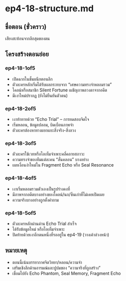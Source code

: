 # ep4-18-structure.md

## ชื่อตอน (ชั่วคราว)
เสียงสะท้อนจากลึกสุดของตน

## โครงสร้างตอนย่อย

### ep4-18-1of5
- เปิดฉากในชั้นผนึกตอนลึก
- ตัวละครหลักเริ่มได้รับผลกระทบจาก “เศษความทรงจำหลอมรวม”
- ไคลน์หรือสมาชิก Silent Fortune เผชิญภาพลวงตาจากอดีต
- มีเงาใหม่ปรากฏ (ยังไม่ยืนยันตัวตน)

### ep4-18-2of5
- เงาท้าทายด้วย “Echo Trial” – การทดสอบจิตใจ
- เริ่มหลอน, ข้อมูลปลอม, บิดเบือนภาพจำ
- ตัวละครต้องหาทางแยกแยะสิ่งจริง-สิ่งลวง

### ep4-18-3of5
- ตัวละครใช้เวทหรือไอเท็มจำเพาะคลี่คลายสภาวะ
- ความทรงจำของทีมแต่ละคน “สั่นคลอน” บางอย่าง
- เผยเงื่อนงำใหม่ใน Fragment Echo หรือ Seal Resonance

### ep4-18-4of5
- เงาเริ่มหลอมรวมตัวเองเป็นรูปร่างคงที่
- มีภาพจากอดีตบางอย่างของไคลน์/นก/ซีนเก่าที่ไม่เคยเปิดเผย
- ความจริงบางอย่างถูกตั้งคำถาม

### ep4-18-5of5
- ตัวละครหลักผ่านด่าน Echo Trial สำเร็จ
- ได้รับข้อมูลใหม่ หรือไอเท็มจำเพาะ
- ปิดท้ายด้วยเงาอีกตนหนึ่งที่รออยู่ใน ep4-19 (วางเค้าล่วงหน้า)

## หมายเหตุ
- ตอนนี้เน้นบรรยากาศจิตวิทยา/หลอน/ความจำ
- เสริมเชิงลึกด้านอารมณ์และปูปมของ “ความจริงที่ถูกสร้าง”  
- เชื่อมไปยัง Echo Phantom, Seal Memory, Fragment Echo